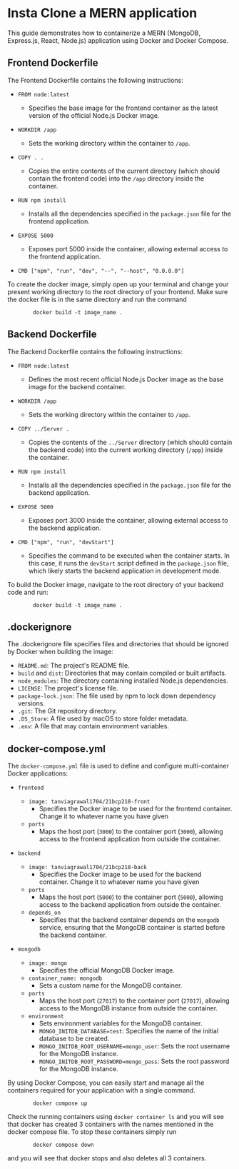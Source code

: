 # Insta Clone a MERN application

This guide demonstrates how to containerize a MERN (MongoDB, Express.js, React, Node.js) application using Docker and Docker Compose.



## Frontend Dockerfile

The Frontend Dockerfile contains the following instructions:

- `FROM node:latest`
  - Specifies the base image for the frontend container as the latest version of the official Node.js Docker image.

- `WORKDIR /app`
  - Sets the working directory within the container to `/app`.

- `COPY . .`
  - Copies the entire contents of the current directory (which should contain the frontend code) into the `/app` directory inside the container.

- `RUN npm install`
  - Installs all the dependencies specified in the `package.json` file for the frontend application.

- `EXPOSE 5000`
  - Exposes port 5000 inside the container, allowing external access to the frontend application.

- `CMD ["npm", "run", "dev", "--", "--host", "0.0.0.0"]`
 

To create the docker image, simply open up your terminal and change your present working directory to the root directory of your frontend. Make sure the docker file is in the same directory and run the command
    
            docker build -t image_name .


## Backend Dockerfile

The Backend Dockerfile contains the following instructions:

- `FROM node:latest`
  - Defines the most recent official Node.js Docker image as the base image for the backend container.

- `WORKDIR /app`
  - Sets the working directory within the container to `/app`.

- `COPY ../Server .`
  - Copies the contents of the `../Server` directory (which should contain the backend code) into the current working directory (`/app`) inside the container.

- `RUN npm install`
  - Installs all the dependencies specified in the `package.json` file for the backend application.

- `EXPOSE 5000`
  - Exposes port 3000 inside the container, allowing external access to the backend application.

- `CMD ["npm", "run", "devStart"]`
  - Specifies the command to be executed when the container starts. In this case, it runs the `devStart` script defined in the `package.json` file, which likely starts the backend application in development mode.


To build the Docker image, navigate to the root directory of your backend code and run:
    
            docker build -t image_name .

## .dockerignore

The .dockerignore file specifies files and directories that should be ignored by Docker when building the image:

- `README.md`: The project's README file.
- `build` and `dist`: Directories that may contain compiled or built artifacts.
- `node_modules`: The directory containing installed Node.js dependencies.
- `LICENSE`: The project's license file.
- `package-lock.json`: The file used by npm to lock down dependency versions.
- `.git`: The Git repository directory.
- `.DS_Store`: A file used by macOS to store folder metadata.
- `.env`: A file that may contain environment variables.

## docker-compose.yml

The `docker-compose.yml` file is used to define and configure multi-container Docker applications:

- `frontend`
  - `image: tanviagrawal1704/21bcp218-front`
    - Specifies the Docker image to be used for the frontend container. Change it to whatever name you have given
  - `ports`
    - Maps the host port (`3000`) to the container port (`3000`), allowing access to the frontend application from outside the container.

- `backend`
  - `image: tanviagrawal1704/21bcp218-back`
    - Specifies the Docker image to be used for the backend container. Change it to whatever name you have given
  - `ports`
    - Maps the host port (`5000`) to the container port (`5000`), allowing access to the backend application from outside the container.
  - `depends_on`
    - Specifies that the backend container depends on the `mongodb` service, ensuring that the MongoDB container is started before the backend container.

- `mongodb`
  - `image: mongo`
    - Specifies the official MongoDB Docker image.
  - `container_name: mongodb`
    - Sets a custom name for the MongoDB container.
  - `ports`
    - Maps the host port (`27017`) to the container port (`27017`), allowing access to the MongoDB instance from outside the container.
  - `environment`
    - Sets environment variables for the MongoDB container.
    - `MONGO_INITDB_DATABASE=test`: Specifies the name of the initial database to be created.
    - `MONGO_INITDB_ROOT_USERNAME=mongo_user`: Sets the root username for the MongoDB instance.
    - `MONGO_INITDB_ROOT_PASSWORD=mongo_pass`: Sets the root password for the MongoDB instance.

By using Docker Compose, you can easily start and manage all the containers required for your application with a single command.
    
            docker compose up

Check the running containers using ```docker container ls``` and you will see that docker has created 3 containers with the names mentioned in the docker compose file. To stop these containers simply run 
            
            docker compose down
and you will see that docker stops and also deletes all 3 containers.
    
